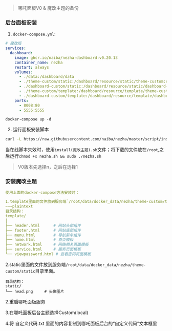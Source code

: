 > 哪吒面板V0 & 魔改主题的备份

### 后台面板安装
1. `docker-compose.yml`:
~~~yaml
# 魔改版
services:
  dashboard:
    image: ghcr.io/naiba/nezha-dashboard:v0.20.13
    container_name: nezha
    restart: always
    volumes:
      - ./data:/dashboard/data
      - ./theme-custom/static:/dashboard/resource/static/theme-custom:ro
      - ./dashboard-custom/static:/dashboard/resource/static/dashboard-custom:ro
      - ./theme-custom/template:/dashboard/resource/template/theme-custom:ro
      - ./dashboard-custom/template:/dashboard/resource/template/dashboard-custom:ro
    ports:
      - 8008:80
      - 5555:5555
~~~

`docker-compose up -d `

2. 运行面板安装脚本
~~~bash
curl -L https://raw.githubusercontent.com/naiba/nezha/master/script/install.sh  -o nezha.sh && chmod +x nezha.sh && sudo ./nezha.sh
~~~

当在线脚本失效时，使用`install(魔改主题).sh`文件；将下载的文件放在`/root`,之后运行`chmod +x nezha.sh && sudo ./nezha.sh`

> V0版本先选择n，之后在选择1

### 安装魔改主题
~~~yaml
使用上面的docker-compose方法安装时：

1.template里面的文件放到服务端`/root/data/docker_data/nezha/theme-custom/template`目录里面。
~~~plaintext
目录结构：
template/
│
├── header.html      # 网站头部组件
├── footer.html      # 网站底部组件
├── menu.html        # 导航菜单组件
├── home.html        # 首页模板
├── network.html     # 网络相关页面模板
├── service.html     # 服务页面模板
└── viewpassword.html # 查看密码页面模板
~~~

2.static里面的文件放到服务端`/root/data/docker_data/nezha/theme-custom/static`目录里面。
~~~plaintext
目录结构：
static/
└── head.png     # 头像图片
~~~

2.重启哪吒面板服务

3.在哪吒面板后台主题选择Custom(local)

4.将 自定义代码.txt 里面的内容复制到哪吒面板后台的“自定义代码”文本框里

~~~
